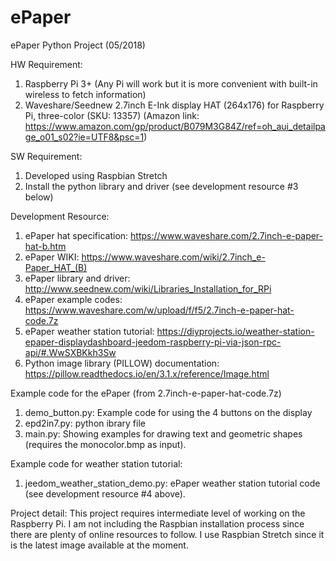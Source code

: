 # ePaper
ePaper Python Project (05/2018)

HW Requirement:
1. Raspberry Pi 3+ (Any Pi will work but it is more convenient with built-in wireless to fetch information)
2. Waveshare/Seednew 2.7inch E-Ink display HAT (264x176) for Raspberry Pi, three-color (SKU: 13357)
(Amazon link: https://www.amazon.com/gp/product/B079M3G84Z/ref=oh_aui_detailpage_o01_s02?ie=UTF8&psc=1)

SW Requirement:
1. Developed using Raspbian Stretch
2. Install the python library and driver (see development resource #3 below)

Development Resource:
1. ePaper hat specification: https://www.waveshare.com/2.7inch-e-paper-hat-b.htm
2. ePaper WIKI: https://www.waveshare.com/wiki/2.7inch_e-Paper_HAT_(B)
3. ePaper library and driver: http://www.seednew.com/wiki/Libraries_Installation_for_RPi
4. ePaper example codes: https://www.waveshare.com/w/upload/f/f5/2.7inch-e-paper-hat-code.7z
5. ePaper weather station tutorial: https://diyprojects.io/weather-station-epaper-displaydashboard-jeedom-raspberry-pi-via-json-rpc-api/#.WwSXBKkh3Sw
6. Python image library (PILLOW) documentation: https://pillow.readthedocs.io/en/3.1.x/reference/Image.html

Example code for the ePaper (from 2.7inch-e-paper-hat-code.7z)
1. demo_button.py: Example code for using the 4 buttons on the display
2. epd2in7.py: python ibrary file
3. main.py: Showing examples for drawing text and geometric shapes (requires the monocolor.bmp as input).

Example code for weather station tutorial: 
1. jeedom_weather_station_demo.py: ePaper weather station tutorial code (see development resource #4 above).

Project detail:
This project requires intermediate level of working on the Raspberry Pi. I am not including the Raspbian installation process since
there are plenty of online resources to follow. I use Raspbian Stretch since it is the latest image available at the moment.
